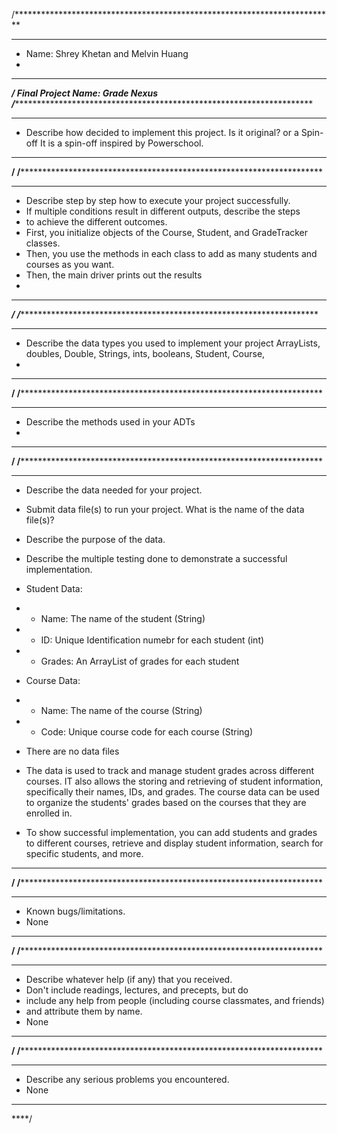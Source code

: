 /*************************************************************************
*****
* Name: Shrey Khetan and Melvin Huang
*
*************************************************************************
*****/
Final Project Name: Grade Nexus
/*************************************************************************
*****
* Describe how decided to implement this project. Is it original? or a
Spin-off
It is a spin-off inspired by Powerschool. 

*************************************************************************
****/
/*************************************************************************
*****
* Describe step by step how to execute your project successfully.
* If multiple conditions result in different outputs, describe the steps
* to achieve the different outcomes.
* First, you initialize objects of the Course, Student, and GradeTracker classes.
* Then, you use the methods in each class to add as many students and courses as you want.
* Then, the main driver prints out the results 
*
*************************************************************************
*****/
/*************************************************************************
*****
* Describe the data types you used to implement your project
ArrayLists, doubles, Double, Strings, ints, booleans, Student, Course, 
*
*************************************************************************
****/
/*************************************************************************
*****
* Describe the methods used in your ADTs
* 
*************************************************************************
****/
/*************************************************************************
*****
* Describe the data needed for your project.
* Submit data file(s) to run your project. What is the name of the data
file(s)?
* Describe the purpose of the data.
* Describe the multiple testing done to demonstrate a successful
implementation.

* Student Data:
*   - Name: The name of the student (String)
*   - ID: Unique Identification numebr for each student (int)
*   - Grades: An ArrayList of grades for each student
* Course Data:
*   - Name: The name of the course (String)
*   - Code: Unique course code for each course (String)
*   There are no data files 
*   The data is used to track and manage student grades across different courses. IT also allows the storing and retrieving of student information, specifically their names, IDs, and grades. The course data can be used to organize the students' grades based on the courses that they are enrolled in.
*   To show successful implementation, you can add students and grades to different courses, retrieve and display student information, search for specific students, and more.
*************************************************************************
****/
/*************************************************************************
*****
* Known bugs/limitations.
* None
*************************************************************************
****/
/*************************************************************************
*****
* Describe whatever help (if any) that you received.
* Don't include readings, lectures, and precepts, but do
* include any help from people (including course classmates, and
friends)
* and attribute them by name.
* None
*************************************************************************
****/
/*************************************************************************
*****
* Describe any serious problems you encountered.
* None
*************************************************************************
****/
